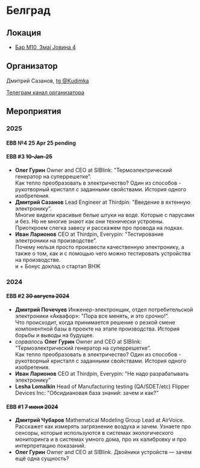 # Белград
## Локация
- [Бар М10, Змај Јовина 4](https://www.google.com/maps/place/M10+Bar/data=!4m7!3m6!1s0x475a7b036197d06d:0xeb43a3af7f2a87a4!8m2!3d44.8166679!4d20.457092!16s%2Fg%2F11v61myqjr!19sChIJbdCXYQN7WkcRpIcqf6-jQ-s?authuser=0&hl=ru&rclk=1)
## Организатор
Дмитрий Сазанов, [tg @Kudimka](https://t.me/Kudimka)

[Телеграм канал организатора](https://t.me/embeddedbarbeograd)

## Мероприятия
### 2025
#### EBB №4 25 Apr 25 pending
#### EBB #3 ~~10-Jan-25~~
- **Олег Гурин** Owner and CEO at SIBlink: "Термоэлектрический генератор на суперрешетке”. \
Как тепло преобразовать в электричество? Один из способов - рукотворный кристалл с заданными свойствами. История одного изобретения.
- **Дмитрий Сазанов** Lead Engineer at Thirdpin: "Введение в яхтенную электронику”. \
Многие видели красивые белые штуки на воде. Которые с парусами и без. Но не многие знают как они технически устроены. Приоткроем слегка завесу и расскажем про провода на лодках.
- **Иван Ларионов** CEO at Thirdpin, Everypin: "Тестирование электроники на производстве”. \
Почему нельзя просто произвести качественную электронику, а также о том, как и с помощью чего можно тестировать устройства на производстве. \
и + Бонус доклад о стартап ВНЖ

### 2024
#### EBB #2 ~~30 августа 2024~~
- **Дмитрий Почечуев** Инженер-электронщик, отдел потребительской электроники «Аквафор»: "Пора все менять, и это срочно!”. \
Что происходит, когда принимается решение о резкой смене компонентной базы в проекте на этапе производства. История борьбы и выводы на будущее.
- _сорвалось_ **Олег Гурин** Owner and CEO at SIBlink: "Термоэлектрический генератор на суперрешетке”. \
Как тепло преобразовать в электричество? Один из способов - рукотворный кристалл с заданными свойствами. История одного изобретения.
- **Иван Ларионов** CEO at Thirdpin, Everypin: "Не надо разрабатывать электронику”
- **Lesha Lomalkin** Head of Manufacturing testing (QA/SDET/etc) Flipper Devices Inc: "Обсидиановая база знаний: зачем и как?”
#### EBB #1 ~~7 июня 2024~~
- **Дмитрий Чубаров** Mathematical Modeling Group Lead at AirVoice. \
Расскажет как измерять загрязнение воздуха и зачем. Узнаете про сенсоры, которые используются в системах экологического мониторинга и в системах умного дома, про их калибровку и про интерпретацию показаний.
- **Олег Гурин** Owner and CEO at SIBlink. Двойники устройств — зачем ещё одна сущность?



